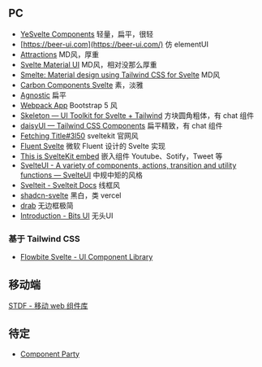 ## PC


- [YeSvelte Components](https://www.yesvelte.com/)  轻量，扁平，很轻
- [https://beer-ui.com](https://beer-ui.com/) 仿 elementUI
- [Attractions](https://illright.github.io/attractions//) MD风，厚重
- [Svelte Material UI](https://sveltematerialui.com/) MD风，相对没那么厚重
- [Smelte: Material design using Tailwind CSS for Svelte](https://smeltejs.com/) MD风
- [Carbon Components Svelte](https://carbon-components-svelte.onrender.com/) 素，淡雅
- [Agnostic](https://www.agnosticui.com/) 扁平
- [Webpack App](https://sveltestrap.js.org/?path=/story/components--get-started) Bootstrap 5 风
- [Skeleton — UI Toolkit for Svelte + Tailwind](https://www.skeleton.dev/) 方块圆角粗体，有 chat 组件
- [daisyUI — Tailwind CSS Components](https://daisyui.com/) 扁平精致，有 chat 组件
- [Fetching Title#3l50](https://svelvet.mintlify.app/introduction) sveltekit 官网风
- [Fluent Svelte](https://fluent-svelte.vercel.app/) 微软 Fluent 设计的 Svelte 实现
- [This is SvelteKit embed](https://sveltekit-embed.vercel.app/) 嵌入组件 Youtube、Sotify，Tweet 等
- [SvelteUI - A variety of components, actions, transition and utility functions — SvelteUI](https://www.svelteui.org/) 中规中矩的风格
- [Svelteit - Svelteit Docs](https://docs.svelteit.dev/) 线框风
- [shadcn-svelte](https://www.shadcn-svelte.com/) 黑白，类 vercel
- [drab](https://drab.robino.dev/) 无边框极简
- [Introduction - Bits UI](https://www.bits-ui.com/docs/introduction) 无头UI



### 基于 Tailwind CSS

- [Flowbite Svelte - UI Component Library](https://flowbite-svelte.com/)


## 移动端

[STDF - 移动 web 组件库](https://stdf.design/)


## 待定

- [Component Party](https://component-party.dev/)